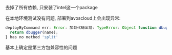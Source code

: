 去掉了所有依赖, 只安装了intel这一个package

在本地环境测试没有问题, 部署到avoscloud上会出现异常:
```js
deployByCommand err: Error: 加载代码出错: TypeError: Object function dbug(name) {
  return dbugger(name);
} has no method 'split'
```

基本上确定是第三方包兼容性的问题